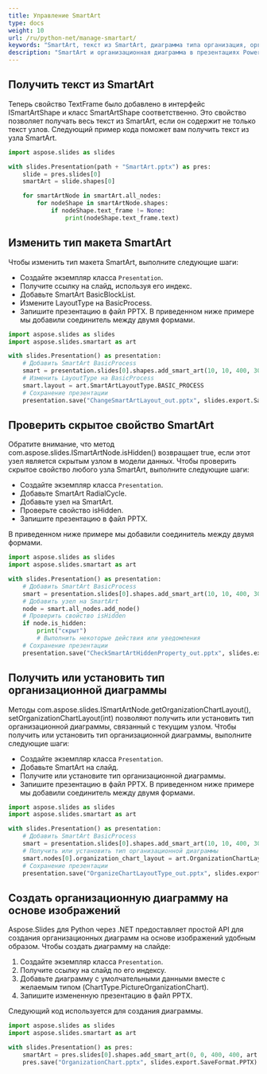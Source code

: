 ```yaml
---
title: Управление SmartArt
type: docs
weight: 10
url: /ru/python-net/manage-smartart/
keywords: "SmartArt, текст из SmartArt, диаграмма типа организация, организационная диаграмма, презентация PowerPoint, Python, Aspose.Slides для Python через .NET"
description: "SmartArt и организационная диаграмма в презентациях PowerPoint на Python"
---
```


## **Получить текст из SmartArt**
Теперь свойство TextFrame было добавлено в интерфейс ISmartArtShape и класс SmartArtShape соответственно. Это свойство позволяет получать весь текст из SmartArt, если он содержит не только текст узлов. Следующий пример кода поможет вам получить текст из узла SmartArt.

```py
import aspose.slides as slides

with slides.Presentation(path + "SmartArt.pptx") as pres:
    slide = pres.slides[0]
    smartArt = slide.shapes[0]

    for smartArtNode in smartArt.all_nodes:
        for nodeShape in smartArtNode.shapes:
            if nodeShape.text_frame != None:
                print(nodeShape.text_frame.text)
```



## **Изменить тип макета SmartArt**
Чтобы изменить тип макета SmartArt, выполните следующие шаги:

- Создайте экземпляр класса `Presentation`.
- Получите ссылку на слайд, используя его индекс.
- Добавьте SmartArt BasicBlockList.
- Измените LayoutType на BasicProcess.
- Запишите презентацию в файл PPTX.
  В приведенном ниже примере мы добавили соединитель между двумя формами.

```py
import aspose.slides as slides
import aspose.slides.smartart as art

with slides.Presentation() as presentation:
    # Добавить SmartArt BasicProcess 
    smart = presentation.slides[0].shapes.add_smart_art(10, 10, 400, 300, art.SmartArtLayoutType.BASIC_BLOCK_LIST)
    # Изменить LayoutType на BasicProcess
    smart.layout = art.SmartArtLayoutType.BASIC_PROCESS
    # Сохранение презентации
    presentation.save("ChangeSmartArtLayout_out.pptx", slides.export.SaveFormat.PPTX)
```



## **Проверить скрытое свойство SmartArt**
Обратите внимание, что метод com.aspose.slides.ISmartArtNode.isHidden() возвращает true, если этот узел является скрытым узлом в модели данных. Чтобы проверить скрытое свойство любого узла SmartArt, выполните следующие шаги:

- Создайте экземпляр класса `Presentation`.
- Добавьте SmartArt RadialCycle.
- Добавьте узел на SmartArt.
- Проверьте свойство isHidden.
- Запишите презентацию в файл PPTX.

В приведенном ниже примере мы добавили соединитель между двумя формами.

```py
import aspose.slides as slides
import aspose.slides.smartart as art

with slides.Presentation() as presentation:
    # Добавить SmartArt BasicProcess 
    smart = presentation.slides[0].shapes.add_smart_art(10, 10, 400, 300, art.SmartArtLayoutType.RADIAL_CYCLE)
    # Добавить узел на SmartArt 
    node = smart.all_nodes.add_node()
    # Проверить свойство isHidden
    if node.is_hidden:
        print("скрыт")
        # Выполнить некоторые действия или уведомления
    # Сохранение презентации
    presentation.save("CheckSmartArtHiddenProperty_out.pptx", slides.export.SaveFormat.PPTX)
```



## **Получить или установить тип организационной диаграммы**
Методы com.aspose.slides.ISmartArtNode.getOrganizationChartLayout(), setOrganizationChartLayout(int) позволяют получить или установить тип организационной диаграммы, связанный с текущим узлом. Чтобы получить или установить тип организационной диаграммы, выполните следующие шаги:

- Создайте экземпляр класса `Presentation`.
- Добавьте SmartArt на слайд.
- Получите или установите тип организационной диаграммы.
- Запишите презентацию в файл PPTX.
  В приведенном ниже примере мы добавили соединитель между двумя формами.

```py
import aspose.slides as slides
import aspose.slides.smartart as art

with slides.Presentation() as presentation:
    # Добавить SmartArt BasicProcess 
    smart = presentation.slides[0].shapes.add_smart_art(10, 10, 400, 300, art.SmartArtLayoutType.ORGANIZATION_CHART)
    # Получить или установить тип организационной диаграммы 
    smart.nodes[0].organization_chart_layout = art.OrganizationChartLayoutType.LEFT_HANGING
    # Сохранение презентации
    presentation.save("OrganizeChartLayoutType_out.pptx", slides.export.SaveFormat.PPTX)
```




## **Создать организационную диаграмму на основе изображений**
Aspose.Slides для Python через .NET предоставляет простой API для создания организационных диаграмм на основе изображений удобным образом. Чтобы создать диаграмму на слайде:

1. Создайте экземпляр класса `Presentation`.
1. Получите ссылку на слайд по его индексу.
1. Добавьте диаграмму с умолчательными данными вместе с желаемым типом (ChartType.PictureOrganizationChart).
1. Запишите измененную презентацию в файл PPTX.

Следующий код используется для создания диаграммы.

```py
import aspose.slides as slides
import aspose.slides.smartart as art

with slides.Presentation() as pres:
    smartArt = pres.slides[0].shapes.add_smart_art(0, 0, 400, 400, art.SmartArtLayoutType.PICTURE_ORGANIZATION_CHART)
    pres.save("OrganizationChart.pptx", slides.export.SaveFormat.PPTX)
```
